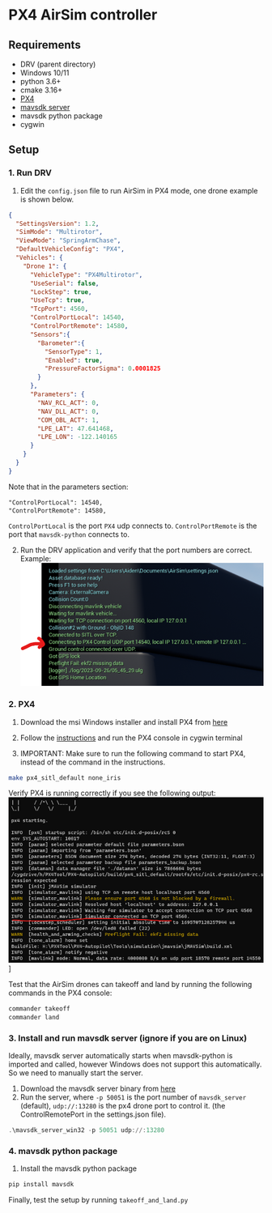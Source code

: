 # PX4 AirSim controller

## Requirements
- DRV (parent directory)
- Windows 10/11
- python 3.6+
- cmake 3.16+
- [PX4](https://github.com/PX4/PX4-windows-toolchain/releases)
- [mavsdk server](https://github.com/mavlink/MAVSDK/releases)
- mavsdk python package
- cygwin

## Setup

### 1. Run DRV

1. Edit the `config.json` file to run AirSim in PX4 mode, one drone example is shown below.
```json
{
  "SettingsVersion": 1.2,
  "SimMode": "Multirotor",
  "ViewMode": "SpringArmChase",
  "DefaultVehicleConfig": "PX4",
  "Vehicles": {
    "Drone 1": {
      "VehicleType": "PX4Multirotor",
      "UseSerial": false,
      "LockStep": true,
      "UseTcp": true,
      "TcpPort": 4560,
      "ControlPortLocal": 14540,
      "ControlPortRemote": 14580,
      "Sensors":{
        "Barometer":{
          "SensorType": 1,
          "Enabled": true,
          "PressureFactorSigma": 0.0001825
        }
      },
      "Parameters": {
        "NAV_RCL_ACT": 0,
        "NAV_DLL_ACT": 0,
        "COM_OBL_ACT": 1,
        "LPE_LAT": 47.641468,
        "LPE_LON": -122.140165
      }
    }
  }
}
```
Note that in the parameters section:
```
"ControlPortLocal": 14540,
"ControlPortRemote": 14580,
```
`ControlPortLocal` is the port `PX4` udp connects to.
`ControlPortRemote` is the port that `mavsdk-python` connects to.

2. Run the DRV application and verify that the port numbers are correct. Example:
![px4AirSim](img/px4AirSim.png)



### 2. PX4
1. Download the msi Windows installer and install PX4 from [here](https://github.com/PX4/PX4-windows-toolchain/releases/download/v0.9/PX4.Windows.Cygwin.Toolchain.0.9.msi)
2. Follow the [instructions](https://docs.px4.io/v1.12/en/dev_setup/dev_env_windows_cygwin.html) and run the PX4 console in cygwin terminal

3. IMPORTANT: Make sure to run the following command to start PX4, instead of the command in the instructions.
```bash
make px4_sitl_default none_iris
```
Verify PX4 is running correctly if you see the following output:
![px4Terminal](img/px4Terminal.png)] 

Test that the AirSim drones can takeoff and land by running the following commands in the PX4 console:
```bash
commander takeoff
commander land
```

### 3. Install and run mavsdk server (ignore if you are on Linux)
Ideally, mavsdk server automatically starts when mavsdk-python is imported and called, however Windows does not support this automatically. So we need to manually start the server.

1. Download the mavsdk server binary from [here](https://github.com/mavlink/MAVSDK/releases/download/v1.4.17/mavsdk_server_win32.exe)
2. Run the server, where `-p 50051` is the port number of `mavsdk_server` (default), `udp://:13280` is the px4 drone port to control it. (the ControlRemotePort in the settings.json file).
```PowerShell
.\mavsdk_server_win32 -p 50051 udp://:13280
```

### 4. mavsdk python package
1. Install the mavsdk python package
```bash
pip install mavsdk
```

Finally, test the setup by running `takeoff_and_land.py`

